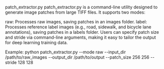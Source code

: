 patch_extractor.py
patch_extractor.py is a command-line utility designed to generate image patches from large TIFF files. It supports two modes:

raw: Processes raw images, saving patches in an images folder.
label: Processes reference label images (e.g., road, sidewalk, and bicycle lane annotations), saving patches in a labels folder.
Users can specify patch size and stride via command-line arguments, making it easy to tailor the output for deep learning training data. 

Example:
python patch_extractor.py --mode raw --input_dir /path/to/raw_images --output_dir /path/to/output --patch_size 256 256 --stride 128 128

